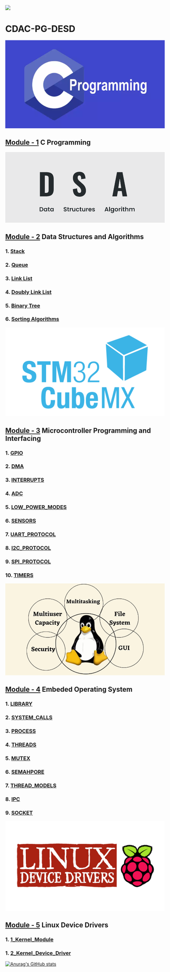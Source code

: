 ![](http://github-profile-summary-cards.vercel.app/api/cards/profile-details?username=JAGAHPEE&theme=tokyonight) 
# CDAC-PG-DESD<br>
![](resources/images/c.png)
## [Module - 1](/C_Program) C Programming <br>
![](resources/images/DSA.png)
## [Module - 2](/Data_Structure/readme.md) Data Structures and Algorithms <br>
### 1. [Stack](/Data_Structure/readme.md)
### 2. [Queue](/Data_Structure/readme.md)
### 3. [Link List](/Data_Structure/readme.md)
### 4. [Doubly Link List](/Data_Structure/readme.md)
### 5. [Binary Tree](/Data_Structure/readme.md)
### 6. [Sorting Algorithms](/Data_Structure/readme.md)<br>
![](resources/images/STM.png)
## [Module - 3](/Microcontroller_Programming_&_Interfacing/readme.md) Microcontroller Programming and Interfacing
### 1. [GPIO](/Microcontroller_Programming_&_Interfacing/readme.md)
### 2. [DMA](/Microcontroller_Programming_&_Interfacing/readme.md)
### 3. [INTERRUPTS](/Microcontroller_Programming_&_Interfacing/readme.md)
### 4. [ADC](/Microcontroller_Programming_&_Interfacing/readme.md)
### 5. [LOW_POWER_MODES](/Microcontroller_Programming_&_Interfacing/readme.md)
### 6. [SENSORS](/Microcontroller_Programming_&_Interfacing/readme.md)
### 7. [UART_PROTOCOL](/Microcontroller_Programming_&_Interfacing/readme.md)
### 8. [I2C_PROTOCOL](/Microcontroller_Programming_&_Interfacing/readme.md)
### 9. [SPI_PROTOCOL](/Microcontroller_Programming_&_Interfacing/readme.md)
### 10. [TIMERS](/Microcontroller_Programming_&_Interfacing/readme.md)
![](resources/images/OS.png)
## [Module - 4](/Operating_System/readme.md) Embeded Operating System
### 1. [LIBRARY](/Operating_System/1_LIBRARY/readme.md)
### 2. [SYSTEM_CALLS](/Operating_System/2_SYS_CALLS_FILES/readme.md)
### 3. [PROCESS](/Operating_System/3_PROCESS/readme.md)
### 4. [THREADS](/Operating_System/4_THREADS/readme.md)
### 5. [MUTEX](/Operating_System/5_MUTEX/readme.md)
### 6. [SEMAHPORE](/Operating_System/6_SEMAPHORE/1_Unnammed_Semaphore/readme.md)
### 7. [THREAD_MODELS](/Operating_System/7_THREAD_MODEL)
### 8. [IPC](/Operating_System/8_IPC/readme.md)
### 9. [SOCKET](/Operating_System/9_SOCKET/readme.md)
![](resources/images/device_driver.png)
## [Module - 5](/Linux_Device_Drivers/readme.md) Linux Device Drivers
### 1. [1_Kernel_Module](/Linux_Device_Drivers/readme.md)
### 1. [2_Kernel_Device_Driver](/Linux_Device_Drivers/readme.md)
[![Anurag's GitHub stats](https://github-readme-stats.vercel.app/api?username=JAGAHPEE)]()
